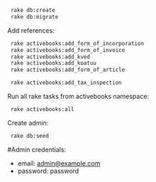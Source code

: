 ```sh
 rake db:create 
 rake db:migrate
```

Add references:
```sh
 rake activebooks:add_form_of_incorporation
 rake activebooks:add_form_of_invoice
 rake activebooks:add_kved
 rake activebooks:add_koatuu
 rake activebooks:add_form_of_article

 rake activebooks:add_tax_inspection

```
Run all rake tasks from activebooks namespace:
 ```sh
  rake activebooks:all
 ```

Create admin:
```sh
 rake db:seed
```

#Admin credentials:

- email: admin@example.com
- password: password
